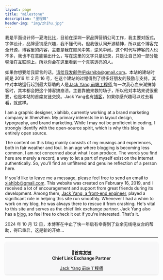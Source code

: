 ```yaml
---
layout: page
title: "milestone"
description: "里程碑"
header-img: "img/zhihu.jpg"
---
```


我是平面设计师—夏海比比，目前在深圳一家品牌营销公司工作，我主要对版式，字体设计，品牌营销感兴趣，我不懂代码，但我很认同开源精神，所以这个博客完全开源，博客里的内容，主要是我在顺风中笑，逆风中闹。这个时代写博客的人也不多，我也不在意能输出什么，写在这里的文字只是记录，只是让自己的一部分能够活在互联网上，所以你会在这里看到一个真实透亮的人。

如果你想要给我留言的话，请给我发邮件吧xiahibb@gmail.com。本站的建站时间是 2019 年 2 月 16 号，在这个建站的过程得到了很多好朋友的鼓励与支持。其中对本站运行起到最大帮助的人是[Jack Yang 前端工程师](http://jacklove.ddns.net:8090),每一次我心血来潮搞博客时，其本都会把这个博客搞崩溃。主要靠他来救的场子，所以他对本站来说很重要，也是本站的首席友链交换。Jack Yang也有[博客](http://jacklove.ddns.net:8090)，如果你感兴趣可以过去看看，就这样。

I am a graphic designer, xiahibb, currently working at a brand marketing company in Shenzhen. My primary interests lie in layout design, typography, and brand marketing. While I may not be proficient in coding, I strongly identify with the open-source spirit, which is why this blog is entirely open source.

The content on this blog mainly consists of my musings and experiences, both in fair weather and foul. In an age where blogging is becoming less common, I am not concerned about what I can produce. The words you find here are merely a record, a way to let a part of myself exist on the internet authentically. So, you'll find an unfiltered and genuine reflection of a person here.

If you'd like to leave me a message, please feel free to send an email to xiahibb@gmail.com. This website was created on February 16, 2019, and I received a lot of encouragement and support from great friends during its development. Among them, [Jack Yang, a front-end engineer](http://jacklove.ddns.net:8090), played a significant role in helping this site run smoothly. Whenever I had a whim to work on my blog, he was always there to rescue it from crashing. He's vital to this site and serves as the chief link exchange partner. Jack Yang also has a [blog](http://jacklove.ddns.net:8090), so feel free to check it out if you're interested. That's it.

2024 年 10 月 12 日，本博客在中止了快一年后有幸得到了业余无线电友台的帮助，得已重启，这是新的开始...


---

<div style="text-align: center; border: 1px solid #fafafa; padding: 10px; background-color: #f7f7f8; border-radius: 5px; box-shadow: 0 2px 4px rgba(0, 0, 0, 0.1);">
    <p><strong>🧠首席友链<br>Chief Link Exchange Partner</strong></p>
    <a href="http://jacklove.ddns.net:8090/">Jack Yang 前端工程师</a>
</div>

